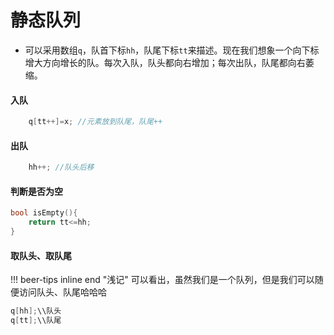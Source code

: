 # 静态队列

- 可以采用数组`q`，队首下标`hh`，队尾下标`tt`来描述。现在我们想象一个向下标增大方向增长的队。每次入队，队头都向右增加；每次出队，队尾都向右萎缩。

#### 入队
``` c++ title="" hl_lines="0" 
	q[tt++]=x; //元素放到队尾，队尾++
```

#### 出队
``` c++ title="" hl_lines="0" 
	hh++; //队头后移
```

#### 判断是否为空
``` c++ title="" hl_lines="0" 
bool isEmpty(){
	return tt<=hh;
}
```

#### 取队头、取队尾
!!! beer-tips inline end "浅记" 
    可以看出，虽然我们是一个队列，但是我们可以随便访问队头、队尾哈哈哈
``` c++ title="" hl_lines="0" 
q[hh];\\队头
q[tt];\\队尾
```